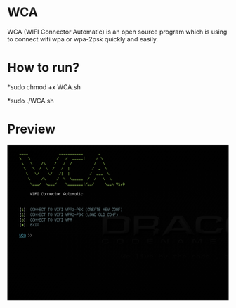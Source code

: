 # WCA
WCA (WIFI Connector Automatic) is an open source program which is using to connect wifi wpa or wpa-2psk quickly and easily.

# How to run?

*sudo chmod +x WCA.sh

*sudo ./WCA.sh

# Preview

![Screenshot](preview.png)
